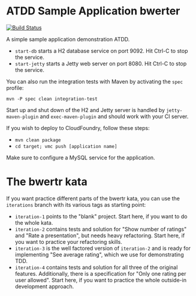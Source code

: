 ATDD Sample Application bwerter
===============================

[![Build Status](https://secure.travis-ci.org/stefanscheidt/bwertr-java.png?branch=seacon)](http://travis-ci.org/stefanscheidt/bwertr-java)

A simple sample application demonstration ATDD.

* `start-db` starts a H2 database service on port 9092. Hit Ctrl-C to stop the service.
* `start-jetty` starts a Jetty web server on port 8080. Hit Ctrl-C to stop the service.

You can also run the integration tests with Maven by activating the `spec` profile:

`mvn -P spec clean integration-test`

Start up and shut down of the H2 and Jetty server is handled by `jetty-maven-plugin` and
`exec-maven-plugin` and should work with your CI server.

If you wish to deploy to CloudFoundry, follow these steps:

* `mvn clean package`
* `cd target; vmc push [application name]`

Make sure to configure a MySQL service for the application.

The bwertr kata
===============

If you want practice different parts of the bwertr kata, you can use the `iterations` branch with
its various tags as starting point:

* `iteration-1` points to the "blank" project. Start here, if you want to do the whole kata.
* `iteration-2` contains tests and solution for "Show number of ratings" and "Rate a presentation",
  but needs heavy refactoring. Start here, if you want to practice your refactoring skills.
* `iteration-3` is the well factored version of `iteration-2` and is ready for implementing
  "See average rating", which we use for demonstrating TDD.
* `iteration-4` contains tests and solution for all three of the original features. Additionally,
  there is a specification for "Only one rating per user allowed". Start here, if you want to practice
  the whole outside-in development approach.